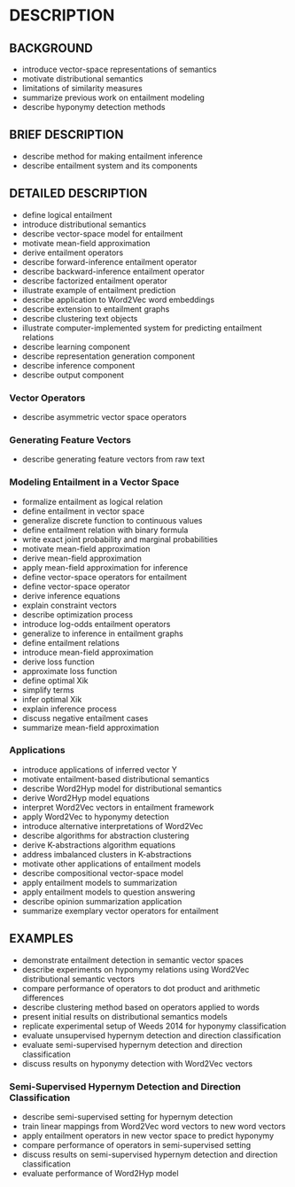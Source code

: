 # DESCRIPTION

## BACKGROUND

- introduce vector-space representations of semantics
- motivate distributional semantics
- limitations of similarity measures
- summarize previous work on entailment modeling
- describe hyponymy detection methods

## BRIEF DESCRIPTION

- describe method for making entailment inference
- describe entailment system and its components

## DETAILED DESCRIPTION

- define logical entailment
- introduce distributional semantics
- describe vector-space model for entailment
- motivate mean-field approximation
- derive entailment operators
- describe forward-inference entailment operator
- describe backward-inference entailment operator
- describe factorized entailment operator
- illustrate example of entailment prediction
- describe application to Word2Vec word embeddings
- describe extension to entailment graphs
- describe clustering text objects
- illustrate computer-implemented system for predicting entailment relations
- describe learning component
- describe representation generation component
- describe inference component
- describe output component

### Vector Operators

- describe asymmetric vector space operators

### Generating Feature Vectors

- describe generating feature vectors from raw text

### Modeling Entailment in a Vector Space

- formalize entailment as logical relation
- define entailment in vector space
- generalize discrete function to continuous values
- define entailment relation with binary formula
- write exact joint probability and marginal probabilities
- motivate mean-field approximation
- derive mean-field approximation
- apply mean-field approximation for inference
- define vector-space operators for entailment
- define vector-space operator
- derive inference equations
- explain constraint vectors
- describe optimization process
- introduce log-odds entailment operators
- generalize to inference in entailment graphs
- define entailment relations
- introduce mean-field approximation
- derive loss function
- approximate loss function
- define optimal Xik
- simplify terms
- infer optimal Xik
- explain inference process
- discuss negative entailment cases
- summarize mean-field approximation

### Applications

- introduce applications of inferred vector Y
- motivate entailment-based distributional semantics
- describe Word2Hyp model for distributional semantics
- derive Word2Hyp model equations
- interpret Word2Vec vectors in entailment framework
- apply Word2Vec to hyponymy detection
- introduce alternative interpretations of Word2Vec
- describe algorithms for abstraction clustering
- derive K-abstractions algorithm equations
- address imbalanced clusters in K-abstractions
- motivate other applications of entailment models
- describe compositional vector-space model
- apply entailment models to summarization
- apply entailment models to question answering
- describe opinion summarization application
- summarize exemplary vector operators for entailment

## EXAMPLES

- demonstrate entailment detection in semantic vector spaces
- describe experiments on hyponymy relations using Word2Vec distributional semantic vectors
- compare performance of operators to dot product and arithmetic differences
- describe clustering method based on operators applied to words
- present initial results on distributional semantics models
- replicate experimental setup of Weeds 2014 for hyponymy classification
- evaluate unsupervised hypernym detection and direction classification
- evaluate semi-supervised hypernym detection and direction classification
- discuss results on hyponymy detection with Word2Vec vectors

### Semi-Supervised Hypernym Detection and Direction Classification

- describe semi-supervised setting for hypernym detection
- train linear mappings from Word2Vec word vectors to new word vectors
- apply entailment operators in new vector space to predict hyponymy
- compare performance of operators in semi-supervised setting
- discuss results on semi-supervised hypernym detection and direction classification
- evaluate performance of Word2Hyp model

